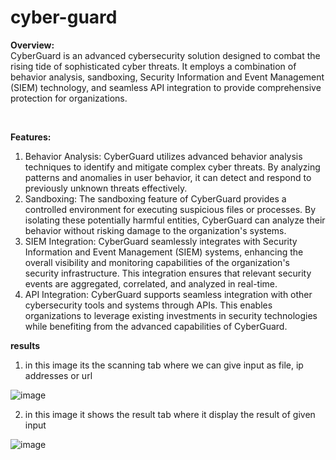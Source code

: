 # cyber-guard 

<b>Overview:</b> <br>
CyberGuard is an advanced cybersecurity solution designed to combat the rising tide of sophisticated cyber threats. It employs a combination of behavior analysis, sandboxing, Security Information and Event Management (SIEM) technology, and seamless API integration to provide comprehensive protection for organizations.

<br>

<b> Features: </b> <br>
1) Behavior Analysis: CyberGuard utilizes advanced behavior analysis techniques to identify and mitigate complex cyber threats. By analyzing patterns and anomalies in user behavior, it can detect and respond to previously unknown threats effectively. 
2) Sandboxing: The sandboxing feature of CyberGuard provides a controlled environment for executing suspicious files or processes. By isolating these potentially harmful entities, CyberGuard can analyze their behavior without risking damage to the organization's systems. 
3) SIEM Integration: CyberGuard seamlessly integrates with Security Information and Event Management (SIEM) systems, enhancing the overall visibility and monitoring capabilities of the organization's security infrastructure. This integration ensures that relevant security events are aggregated, correlated, and analyzed in real-time. 
4) API Integration: CyberGuard supports seamless integration with other cybersecurity tools and systems through APIs. This enables organizations to leverage existing investments in security technologies while benefiting from the advanced capabilities of CyberGuard.

<b> results </b>

1) in this  image its the scanning tab where we can give input as file, ip addresses or url

![image](https://github.com/kvishnudas05/cyber-guard/assets/71248979/466e8c6d-82a9-43d2-b8b5-2fe6d9e050d2)

2) in this  image it shows the result tab where it display the result of given input

![image](https://github.com/kvishnudas05/cyber-guard/assets/71248979/52b8af2f-d4d4-4350-b29b-39e7ae9262f4)

